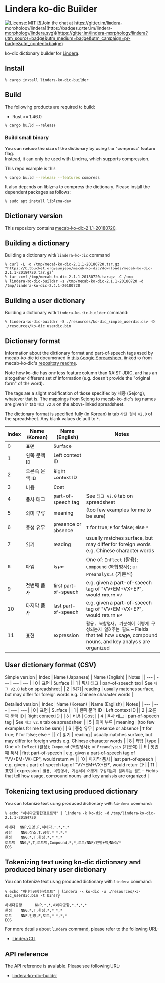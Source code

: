 # Lindera ko-dic Builder

[![License: MIT](https://img.shields.io/badge/License-MIT-yellow.svg)](https://opensource.org/licenses/MIT) [![Join the chat at https://gitter.im/lindera-morphology/lindera](https://badges.gitter.im/lindera-morphology/lindera.svg)](https://gitter.im/lindera-morphology/lindera?utm_source=badge&utm_medium=badge&utm_campaign=pr-badge&utm_content=badge)

ko-dic dictionary builder for [Lindera](https://github.com/lindera-morphology/lindera).


## Install

```shell script
% cargo install lindera-ko-dic-builder
```


## Build

The following products are required to build:

- Rust >= 1.46.0

```shell script
% cargo build --release
```

### Build small binary

You can reduce the size of the dictionary by using the "compress" feature flag.  
Instead, it can only be used with Lindera, which supports compression.

This repo example is this.

```sh
% cargo build --release --features compress
```

It also depends on liblzma to compress the dictionary. Please install the dependent packages as follows:

```text
% sudo apt install liblzma-dev
```


## Dictionary version

This repository contains [mecab-ko-dic-2.1.1-20180720](https://bitbucket.org/eunjeon/mecab-ko-dic/downloads/).


## Building a dictionary

Building a dictionary with `lindera-ko-dic` command:

```shell script
% curl -L -o /tmp/mecab-ko-dic-2.1.1-20180720.tar.gz "https://bitbucket.org/eunjeon/mecab-ko-dic/downloads/mecab-ko-dic-2.1.1-20180720.tar.gz"
% tar zxvf /tmp/mecab-ko-dic-2.1.1-20180720.tar.gz -C /tmp
% lindera-ko-dic-builder -s /tmp/mecab-ko-dic-2.1.1-20180720 -d /tmp/lindera-ko-dic-2.1.1-20180720
```


## Building a user dictionary

Building a dictionary with `lindera-ko-dic-builder` command:

```shell script
% lindera-ko-dic-builder -S ./resources/ko-dic_simple_userdic.csv -D ./resources/ko-dic_userdic.bin
```


## Dictionary format

Information about the dictionary format and part-of-speech tags used by mecab-ko-dic id documented in [this Google Spreadsheet](https://docs.google.com/spreadsheets/d/1-9blXKjtjeKZqsf4NzHeYJCrr49-nXeRF6D80udfcwY/edit#gid=589544265), linked to from mecab-ko-dic's [repository readme](https://bitbucket.org/eunjeon/mecab-ko-dic/src/master/README.md).

Note how ko-dic has one less feature column than NAIST JDIC, and has an altogether different set of information (e.g. doesn't provide the "original form" of the word).

The tags are a slight modification of those specified by 세종 (Sejong), whatever that is. The mappings from Sejong to mecab-ko-dic's tag names are given in tab `태그 v2.0` on the above-linked spreadsheet.

The dictionary format is specified fully (in Korean) in tab `사전 형식 v2.0` of the spreadsheet. Any blank values default to `*`.

| Index | Name (Korean) | Name (English) | Notes |
| --- | --- | --- | --- |
| 0 | 표면 | Surface |
| 1 | 왼쪽 문맥 ID | Left context ID |
| 2 | 오른쪽 문맥 ID | Right context ID |
| 3 | 비용 | Cost |
| 4 | 품사 태그 | part-of-speech tag | See `태그 v2.0` tab on spreadsheet  |
| 5 | 의미 부류 | meaning | (too few examples for me to be sure) |
| 6 | 종성 유무 | presence or absence | `T` for true; `F` for false; else `*` |
| 7 | 읽기 | reading | usually matches surface, but may differ for foreign words e.g. Chinese character words |
| 8 | 타입 | type | One of: `Inflect` (활용); `Compound` (복합명사); or `Preanalysis` (기분석) |
| 9 | 첫번째 품사 | first part-of-speech | e.g. given a part-of-speech tag of "VV+EM+VX+EP", would return `VV` |
| 10 | 마지막 품사 | last part-of-speech | e.g. given a part-of-speech tag of "VV+EM+VX+EP", would return `EP` |
| 11 | 표현 | expression | `활용, 복합명사, 기분석이 어떻게 구성되는지 알려주는 필드` – Fields that tell how usage, compound nouns, and key analysis are organized |


## User dictionary format (CSV)

Simple version
| Index | Name (Japanese) | Name (English) | Notes |
| --- | --- | --- | --- |
| 0 | 표면 | Surface |
| 1 | 품사 태그 | part-of-speech tag | See `태그 v2.0` tab on spreadsheet  |
| 2 | 읽기 | reading | usually matches surface, but may differ for foreign words e.g. Chinese character words |

Detailed version
| Index | Name (Korean) | Name (English) | Notes |
| --- | --- | --- | --- |
| 0 | 표면 | Surface |
| 1 | 왼쪽 문맥 ID | Left context ID |
| 2 | 오른쪽 문맥 ID | Right context ID |
| 3 | 비용 | Cost |
| 4 | 품사 태그 | part-of-speech tag | See `태그 v2.0` tab on spreadsheet  |
| 5 | 의미 부류 | meaning | (too few examples for me to be sure) |
| 6 | 종성 유무 | presence or absence | `T` for true; `F` for false; else `*` |
| 7 | 읽기 | reading | usually matches surface, but may differ for foreign words e.g. Chinese character words |
| 8 | 타입 | type | One of: `Inflect` (활용); `Compound` (복합명사); or `Preanalysis` (기분석) |
| 9 | 첫번째 품사 | first part-of-speech | e.g. given a part-of-speech tag of "VV+EM+VX+EP", would return `VV` |
| 10 | 마지막 품사 | last part-of-speech | e.g. given a part-of-speech tag of "VV+EM+VX+EP", would return `EP` |
| 11 | 표현 | expression | `활용, 복합명사, 기분석이 어떻게 구성되는지 알려주는 필드` – Fields that tell how usage, compound nouns, and key analysis are organized |


## Tokenizing text using produced dictionary

You can tokenize text using produced dictionary with `lindera` command:

```shell script
% echo "하네다공항한정토트백" | lindera -k ko-dic -d /tmp/lindera-ko-dic-2.1.1-20180720
```

```text
하네다  NNP,인명,F,하네다,*,*,*,*
공항    NNG,장소,T,공항,*,*,*,*
한정    NNG,*,T,한정,*,*,*,*
토트백  NNG,*,T,토트백,Compound,*,*,토트/NNP/인명+백/NNG/*
EOS
```

## Tokenizing text using ko-dic dictionary and produced binary user dictionary

You can tokenize text using produced dictionary with `lindera` command:

```shell script
% echo "하네다공항한정토트" | lindera -k ko-dic -u ./resources/ko-dic_userdic.bin -t binary
```

```text
하네다공항      NNP,*,*,하네다공항,*,*,*,*
한정    NNG,*,T,한정,*,*,*,*
토트    NNP,인명,F,토트,*,*,*,*
EOS
```

For more details about `lindera` command, please refer to the following URL:

- [Lindera CLI](https://github.com/lindera-morphology/lindera/lindera-cli)


## API reference

The API reference is available. Please see following URL:
- <a href="https://docs.rs/lindera-ko-dic-builder" target="_blank">lindera-ko-dic-builder</a>
